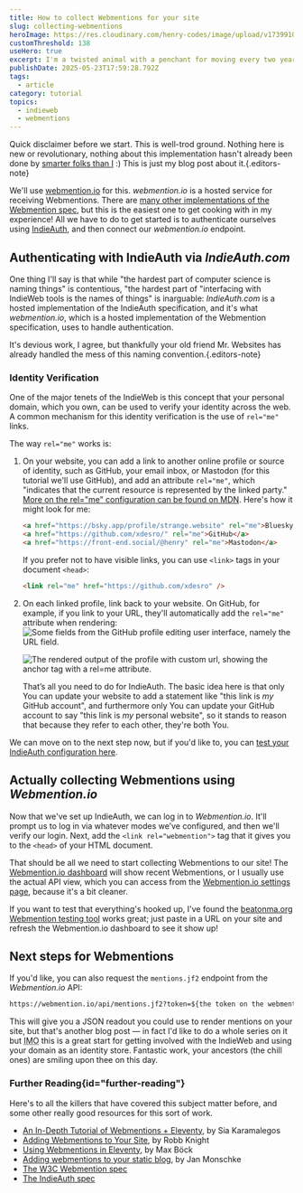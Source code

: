 ```yaml
---
title: How to collect Webmentions for your site
slug: collecting-webmentions
heroImage: https://res.cloudinary.com/henry-codes/image/upload/v1739910453/DSCF9710_oenpul.jpg
customThreshold: 138
useHero: true
excerpt: I'm a twisted animal with a penchant for moving every two years, and the universal upside of moving every two years, as everyone will agree, is hanging new gallery walls. Here’s a guide for how I use Figma to make the process super simple.
publishDate: 2025-05-23T17:59:28.792Z
tags:
  - article
category: tutorial
topics:
  - indieweb
  - webmentions
---
```


Quick disclaimer before we start. This is well-trod ground. Nothing here is new or revolutionary, nothing about this implementation hasn't already been done by [smarter folks than I](#further-reading) :) This is just my blog post about it.{.editors-note}

We'll use [webmention.io](https://webmention.io) for this. _webmention.io_ is a hosted service for receiving Webmentions. There are [many other implementations of the Webmention spec](https://webmention.net/implementations/), but this is the easiest one to get cooking with in my experience! All we have to do to get started is to authenticate ourselves using [IndieAuth](https://indieauth.net/), and then connect our _webmention.io_ endpoint.

## Authenticating with IndieAuth via _IndieAuth.com_

One thing I'll say is that while "the hardest part of computer science is naming things" is contentious, "the hardest part of "interfacing with IndieWeb tools is the names of things" is inarguable: _IndieAuth.com_ is a hosted implementation of the IndieAuth specification, and it's what _webmention.io_, which is a hosted implementation of the Webmention specification, uses to handle authentication.

It's devious work, I agree, but thankfully your old friend Mr. Websites has already handled the mess of this naming convention.{.editors-note}

### Identity Verification

One of the major tenets of the IndieWeb is this concept that your personal domain, which you own, can be used to verify your identity across the web. A common mechanism for this identity verification is the use of `rel="me"` links.

The way `rel="me"` works is:

1. On your website, you can add a link to another online profile or source of identity, such as GitHub, your email inbox, or Mastodon (for this tutorial we'll use GitHub), and add an attribute `rel="me"`, which "indicates that the current resource is represented by the linked party." [More on the rel="me" configuration can be found on MDN](https://developer.mozilla.org/en-US/docs/Web/HTML/Reference/Attributes/rel/me). Here's how it might look for me:

   ```html
   <a href="https://bsky.app/profile/strange.website" rel="me">Bluesky</a>
   <a href="https://github.com/xdesro/" rel="me">GitHub</a>
   <a href="https://front-end.social/@henry" rel="me">Mastodon</a>
   ```

   If you prefer not to have visible links, you can use `<link>` tags in your document `<head>`:

   ```html
   <link rel="me" href="https://github.com/xdesro" />
   ```

2. On each linked profile, link back to your website. On GitHub, for example, if you link to your URL, they'll automatically add the `rel="me"` attribute when rendering:
   ![Some fields from the GitHub profile editing user interface, namely the URL field.](https://res.cloudinary.com/henry-codes/image/upload/v1748023527/CleanShot_2025-05-23_at_12.04.48_2x_k0hlra.png)

   ![The rendered output of the profile with custom url, showing the anchor tag with a rel=me attribute.](https://res.cloudinary.com/henry-codes/image/upload/v1748023526/CleanShot_2025-05-23_at_12.05.15_2x_nruiny.png)

   That’s all you need to do for IndieAuth. The basic idea here is that only You can update your website to add a statement like "this link is _my_ GitHub account", and furthermore only You can update your GitHub account to say "this link is _my_ personal website", so it stands to reason that because they refer to each other, they're both You.

We can move on to the next step now, but if you'd like to, you can [test your IndieAuth configuration here](https://indielogin.com/).

## Actually collecting Webmentions using _Webmention.io_

Now that we've set up IndieAuth, we can log in to _Webmention.io_. It'll prompt us to log in via whatever modes we’ve configured, and then we'll verify our login. Next, add the `<link rel="webmention">` tag that it gives you to the `<head>` of your HTML document.

That should be all we need to start collecting Webmentions to our site! The [Webmention.io dashboard](https://webmention.io/dashboard) will show recent Webmentions, or I usually use the actual API view, which you can access from the [Webmention.io settings page](https://webmention.io/settings), because it's a bit cleaner.

If you want to test that everything's hooked up, I've found the [beatonma.org Webmention testing tool](https://beatonma.org/webmentions_tester/) works great; just paste in a URL on your site and refresh the Webmention.io dashboard to see it show up!

## Next steps for Webmentions

If you'd like, you can also request the `mentions.jf2` endpoint from the _Webmention.io_ API:

```md
https://webmention.io/api/mentions.jf2?token=${the token on the webmention.io settings page}
```

This will give you a JSON readout you could use to render mentions on your site, but that's another blog post — in fact I'd like to do a whole series on it but <abbr title="in my opinion">IMO</abbr> this is a great start for getting involved with the IndieWeb and using your domain as an identity store. Fantastic work, your ancestors (the chill ones) are smiling upon thee on this day.

### Further Reading{id="further-reading"}

Here's to all the killers that have covered this subject matter before, and some other really good resources for this sort of work.

- [An In-Depth Tutorial of Webmentions + Eleventy](https://sia.codes/posts/webmentions-eleventy-in-depth/), by Sia Karamalegos
- [Adding Webmentions to Your Site](https://rknight.me/blog/adding-webmentions-to-your-site/), by Robb Knight
- [Using Webmentions in Eleventy](https://mxb.dev/blog/using-webmentions-on-static-sites/), by Max Böck
- [Adding webmentions to your static blog](https://janmonschke.com/adding-webmentions-to-your-static-blog/), by Jan Monschke
- [The W3C Webmention spec](https://www.w3.org/TR/webmention/)
- [The IndieAuth spec](https://indieauth.spec.indieweb.org/)
